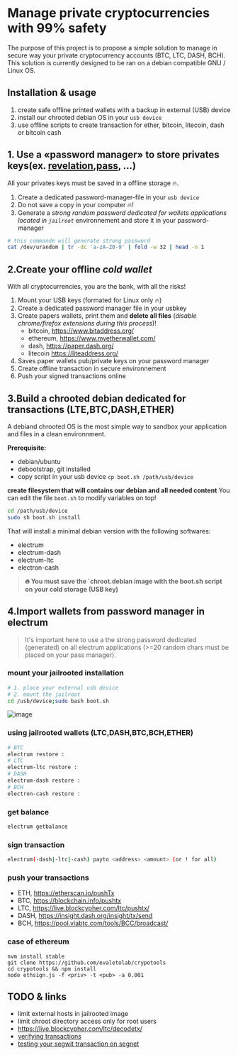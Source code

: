 # Manage private cryptocurrencies with 99% safety
The purpose of this project is to propose a simple solution to manage in secure way
your private cryptocurrency accounts (BTC, LTC, DASH, BCH).
This solution is currently designed to be ran on a debian compatible GNU / Linux OS.

## Installation & usage 
1. create safe offline printed wallets with a backup in external (USB) device 
2. install our chrooted debian OS in your `usb device` 
3. use offline scripts to create transaction for ether, bitcoin, litecoin, dash or bitcoin cash

## 1. Use a «password manager» to store privates keys(ex. [revelation](https://revelation.olasagasti.info/),[pass](https://www.passwordstore.org/), ...)
All your privates keys must be saved in a offline storage :fire:.
1. Create a dedicated password-manager-file in your `usb device` 
2. Do not save a copy in your computer :fire:!
3. Generate a *strong random password dedicated for wallets applications located in `jailroot`* environnement and store it in your password-manager

```bash
# this commande will generate strong password
cat /dev/urandom | tr -dc 'a-zA-Z0-9' | fold -w 32 | head -n 1
```

## 2.Create your offline *cold wallet* 
With all cryptocurrencies, you are the bank, with all the risks! 

1. Mount your USB keys (formated for Linux only :fire:)
1. Create a dedicated password manager file in your usbkey
1. Create papers wallets, print them and **delete all files** (*disable chrome/firefox extensions during this process*)! 
   * bitcoin, https://www.bitaddress.org/ 
   * ethereum, https://www.myetherwallet.com/ 
   * dash, https://paper.dash.org/ 
   * litecoin https://liteaddress.org/ 
2. Saves paper wallets pub/private keys on your password manager 
3. Create offline transaction in secure environnement
4. Push your signed transactions online


## 3.Build a chrooted debian dedicated for transactions (LTE,BTC,DASH,ETHER)
A debiand chrooted OS is the most simple way to sandbox your application and files in a clean environnment. 

**Prerequisite:**
* debian/ubuntu 
* debootstrap, git installed
* copy script in your usb device `cp boot.sh /path/usb/device`


**create filesystem that will contains our debian and all needed content**
You can edit the file `boot.sh` to modify variables on top!

```bash
cd /path/usb/device
sudo sh boot.sh install
```

That will install a minimal debian version with the following softwares:
* electrum 
* electrum-dash
* electrum-ltc
* electron-cash 

> **:fire: You must save the `chroot.debian image with the boot.sh script on your cold storage (USB key)**

## 4.Import wallets from password manager in electrum
> It's important here to use a the strong password dedicated (generated) on all electrum applications (>=20 random chars must be placed on your pass manager).

### mount your jailrooted installation
```bash
# 1. place your external usb device
# 2. mount the jailroot 
cd /usb/device;sudo bash boot.sh 
```
![image](https://user-images.githubusercontent.com/1422935/32614813-5be24cee-c56e-11e7-9670-dc5ce2f19213.png)

### using jailrooted wallets (LTC,DASH,BTC,BCH,ETHER)

```bash
# BTC
electrum restore :
# LTC
electrum-ltc restore :
# DASH
electrum-dash restore :
# BCH
electron-cash restore :
```

### get balance 

```bash
electrum getbalance

```
 
### sign transaction

```bash
electrum(-dash|-ltc|-cash) payto <address> <amount> (or ! for all)
```

### push your transactions 
* ETH, https://etherscan.io/pushTx
* BTC, https://blockchain.info/pushtx
* LTC, https://live.blockcypher.com/ltc/pushtx/
* DASH, https://insight.dash.org/insight/tx/send
* BCH, https://pool.viabtc.com/tools/BCC/broadcast/


### case of ethereum 

```
nvm install stable
git clone https://github.com/evaletolab/crypotools
cd crypotools && npm install
node ethsign.js -f <priv> -t <pub> -a 0.001
```

## TODO & links

* limit external hosts in jailrooted image
* limit chroot directory access only for root users
* https://live.blockcypher.com/ltc/decodetx/
* [verifying transactions](https://coinb.in/#verify)
* [testing your segwit transaction on segnet](http://n.bitcoin.ninja/checktx)


